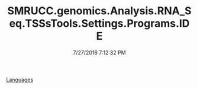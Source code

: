 ﻿---
title: SMRUCC.genomics.Analysis.RNA_Seq.TSSsTools.Settings.Programs.IDE
date: 7/27/2016 7:12:32 PM
---

[Languages](T-SMRUCC.genomics.Analysis.RNA_Seq.TSSsTools.Settings.Programs.IDE.Languages.html)

